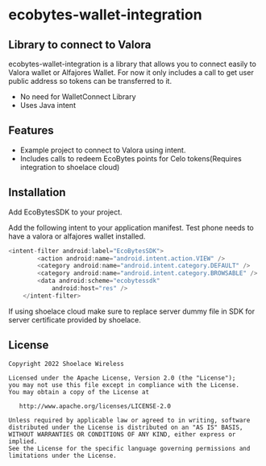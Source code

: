 # ecobytes-wallet-integration
## Library to connect to Valora

ecobytes-wallet-integration is a library that allows you to connect easily to Valora wallet or Alfajores Wallet. For now it only includes a call to get user public address so tokens can be transferred to it.

- No need for WalletConnect Library
- Uses Java intent

## Features

- Example project to connect to Valora using intent.
- Includes calls to redeem EcoBytes points for Celo tokens(Requires integration to shoelace cloud)

## Installation

Add EcoBytesSDK to your project.

Add the following intent to your application manifest. Test phone needs to have a valora or alfajores wallet installed.

```java
<intent-filter android:label="EcoBytesSDK">
        <action android:name="android.intent.action.VIEW" />
        <category android:name="android.intent.category.DEFAULT" />
        <category android:name="android.intent.category.BROWSABLE" />
        <data android:scheme="ecobytessdk"
            android:host="res" />
    </intent-filter>
```

If using shoelace cloud make sure to replace server dummy file in SDK for server certificate provided by shoelace.

## License

    Copyright 2022 Shoelace Wireless

    Licensed under the Apache License, Version 2.0 (the "License");
    you may not use this file except in compliance with the License.
    You may obtain a copy of the License at

       http://www.apache.org/licenses/LICENSE-2.0

    Unless required by applicable law or agreed to in writing, software
    distributed under the License is distributed on an "AS IS" BASIS,
    WITHOUT WARRANTIES OR CONDITIONS OF ANY KIND, either express or implied.
    See the License for the specific language governing permissions and
    limitations under the License.